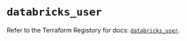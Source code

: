 # `databricks_user`

Refer to the Terraform Registory for docs: [`databricks_user`](https://registry.terraform.io/providers/databricks/databricks/1.22.0/docs/resources/user).

